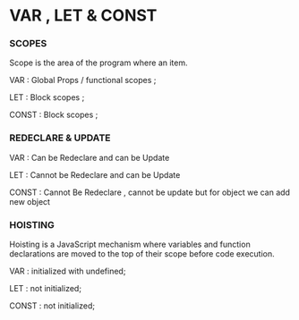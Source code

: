 # VAR , LET & CONST



### SCOPES
Scope is the area of the program where an item.

VAR : Global Props / functional scopes ;

LET : Block scopes ; 

CONST : Block scopes ; 


### REDECLARE & UPDATE
VAR : Can be Redeclare and can be Update

LET : Cannot be Redeclare and can be Update

CONST : Cannot Be Redeclare , cannot be update but for object 
we can add new object


### HOISTING 
Hoisting is a JavaScript mechanism where variables and 
function declarations are moved to the top of their scope before code execution.

VAR : initialized with undefined;

LET : not initialized;

CONST : not initialized;
